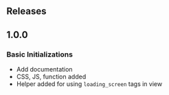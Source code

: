 ## Releases
## 1.0.0

### Basic Initializations
  * Add documentation
  * CSS, JS, function added
  * Helper added for using `loading_screen` tags in view